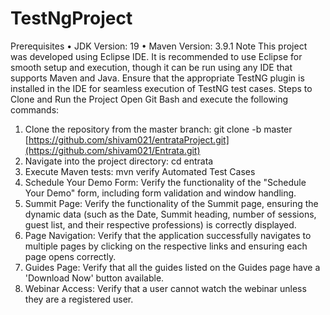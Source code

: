 # TestNgProject

Prerequisites
•	JDK Version: 19
•	Maven Version: 3.9.1
Note
This project was developed using Eclipse IDE. It is recommended to use Eclipse for smooth setup and execution, though it can be run using any IDE that supports Maven and Java. Ensure that the appropriate TestNG plugin is installed in the IDE for seamless execution of TestNG test cases.
Steps to Clone and Run the Project
Open Git Bash and execute the following commands:
1.	Clone the repository from the master branch:
    git clone -b master [https://github.com/shivam021/entrataProject.git](https://github.com/shivam021/Entrata.git)
2.	Navigate into the project directory:
  cd entrata
3.	Execute Maven tests:
    mvn verify
Automated Test Cases
1.	Schedule Your Demo Form:
Verify the functionality of the "Schedule Your Demo" form, including form validation and window handling.
2.	Summit Page:
Verify the functionality of the Summit page, ensuring the dynamic data (such as the Date, Summit heading, number of sessions, guest list, and their respective professions) is correctly displayed.
3.	Page Navigation:
Verify that the application successfully navigates to multiple pages by clicking on the respective links and ensuring each page opens correctly.
4.	Guides Page:
Verify that all the guides listed on the Guides page have a 'Download Now' button available.
5.	Webinar Access:
Verify that a user cannot watch the webinar unless they are a registered user.

